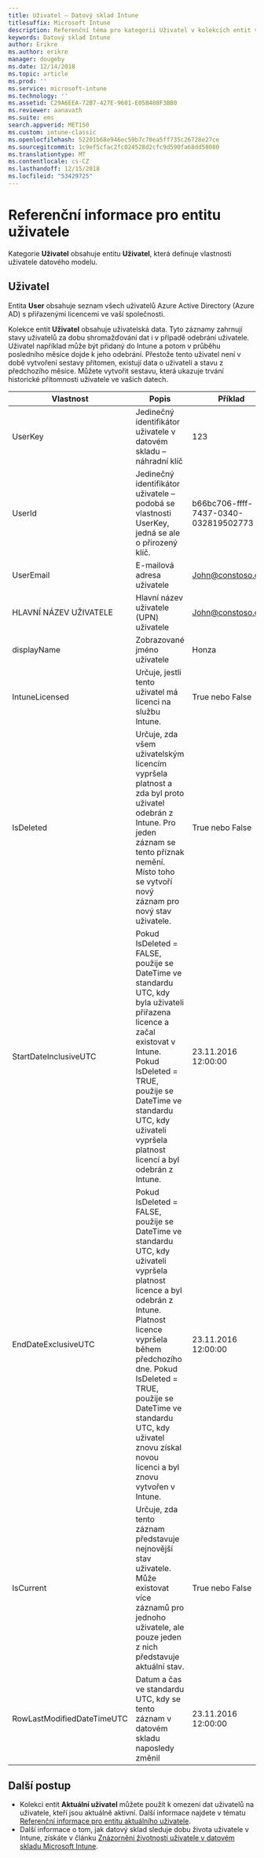 ```yaml
---
title: Uživatel – Datový sklad Intune
titlesuffix: Microsoft Intune
description: Referenční téma pro kategorii Uživatel v kolekcích entit v rozhraní API datového skladu Intune
keywords: Datový sklad Intune
author: Erikre
ms.author: erikre
manager: dougeby
ms.date: 12/14/2018
ms.topic: article
ms.prod: ''
ms.service: microsoft-intune
ms.technology: ''
ms.assetid: C29A6EEA-72B7-427E-9601-E05B408F3BB0
ms.reviewer: aanavath
ms.suite: ems
search.appverid: MET150
ms.custom: intune-classic
ms.openlocfilehash: 52201b68e946ec59b7c70ea5ff735c26728e27ce
ms.sourcegitcommit: 1c9ef5cfac2fc024528d2cfc9d590fa68dd58080
ms.translationtype: MT
ms.contentlocale: cs-CZ
ms.lasthandoff: 12/15/2018
ms.locfileid: "53429725"
---
```

# <a name="reference-for-user-entity"></a>Referenční informace pro entitu uživatele

Kategorie **Uživatel** obsahuje entitu **Uživatel**, která definuje vlastnosti uživatele datového modelu.

## <a name="user"></a>Uživatel

Entita **User** obsahuje seznam všech uživatelů Azure Active Directory (Azure AD) s přiřazenými licencemi ve vaší společnosti.

Kolekce entit **Uživatel** obsahuje uživatelská data. Tyto záznamy zahrnují stavy uživatelů za dobu shromažďování dat i v případě odebrání uživatele. Uživatel například může být přidaný do Intune a potom v průběhu posledního měsíce dojde k jeho odebrání. Přestože tento uživatel není v době vytvoření sestavy přítomen, existují data o uživateli a stavu z předchozího měsíce. Můžete vytvořit sestavu, která ukazuje trvání historické přítomnosti uživatele ve vašich datech.

| Vlastnost  | Popis | Příklad |
|---------|------------|--------|
| UserKey |Jedinečný identifikátor uživatele v datovém skladu – náhradní klíč |123 |
| UserId |Jedinečný identifikátor uživatele – podobá se vlastnosti UserKey, jedná se ale o přirozený klíč. |b66bc706-ffff-7437-0340-032819502773 |
| UserEmail |E-mailová adresa uživatele |John@constoso.com |
| HLAVNÍ NÁZEV UŽIVATELE | Hlavní název uživatele (UPN) uživatele | John@constoso.com |
| displayName |Zobrazované jméno uživatele |Honza |
| IntuneLicensed |Určuje, jestli tento uživatel má licenci na službu Intune. |True nebo False |
| IsDeleted | Určuje, zda všem uživatelským licencím vypršela platnost a zda byl proto uživatel odebrán z Intune. Pro jeden záznam se tento příznak nemění. Místo toho se vytvoří nový záznam pro nový stav uživatele. |True nebo False |
| StartDateInclusiveUTC |Pokud IsDeleted = FALSE, použije se DateTime ve standardu UTC, kdy byla uživateli přiřazena licence a začal existovat v Intune. Pokud IsDeleted = TRUE, použije se DateTime ve standardu UTC, kdy uživateli vypršela platnost licencí a byl odebrán z Intune. |23.11.2016 12:00:00 |
| EndDateExclusiveUTC |Pokud IsDeleted = FALSE, použije se DateTime ve standardu UTC, kdy uživateli vypršela platnost licence a byl odebrán z Intune. Platnost licence vypršela během předchozího dne. Pokud IsDeleted = TRUE, použije se DateTime ve standardu UTC, kdy uživatel znovu získal novou licenci a byl znovu vytvořen v Intune.  |23.11.2016 12:00:00 |
| IsCurrent |Určuje, zda tento záznam představuje nejnovější stav uživatele. Může existovat více záznamů pro jednoho uživatele, ale pouze jeden z nich představuje aktuální stav.  |True nebo False |
| RowLastModifiedDateTimeUTC |Datum a čas ve standardu UTC, kdy se tento záznam v datovém skladu naposledy změnil  |23.11.2016 12:00:00 |

## <a name="next-steps"></a>Další postup
 - Kolekci entit **Aktuální uživatel** můžete použít k omezení dat uživatelů na uživatele, kteří jsou aktuálně aktivní. Další informace najdete v tématu [Referenční informace pro entitu aktuálního uživatele](reports-ref-current-user.md).
 - Další informace o tom, jak datový sklad sleduje dobu života uživatele v Intune, získáte v článku [Znázornění životnosti uživatele v datovém skladu Microsoft Intune](reports-ref-user-timeline.md).
